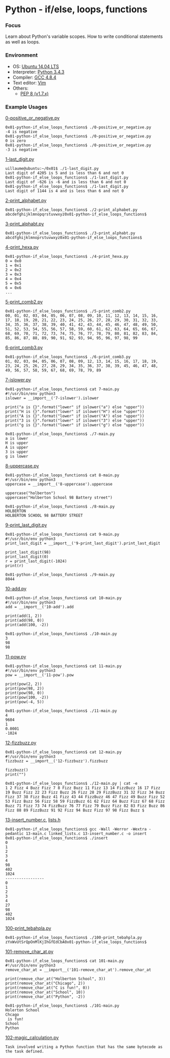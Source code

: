 # Python - if/else, loops, functions

### Focus
Learn about Python's variable scopes. How to write conditional statements as well as loops. 

### Environment
- OS: [Ubuntu 14.04 LTS](http://releases.ubuntu.com/14.04/) 
- Interpreter: [Python 3.4.3](https://www.python.org/downloads/release/python-343/)
- Compiler: [GCC 4.8.4](https://www.gnu.org/software/gcc/gcc-4.8/)
- Text editor: [Vim](https://www.vim.org/)
- Others:
	- [PEP 8 (v1.7.x)](https://pep8.readthedocs.io/en/release-1.7.x/intro.html)

### Example Usages
[0-positive_or_negative.py](0-positive_or_negative.py)
```
0x01-python-if_else_loops_functions$ ./0-positive_or_negative.py 
-4 is negative
0x01-python-if_else_loops_functions$ ./0-positive_or_negative.py 
0 is zero
0x01-python-if_else_loops_functions$ ./0-positive_or_negative.py 
-3 is negative
```
[1-last_digit.py](1-last_digit.py)
```
uillaume@ubuntu:~/0x01$ ./1-last_digit.py
Last digit of 4205 is 5 and is less than 6 and not 0
0x01-python-if_else_loops_functions$ ./1-last_digit.py
Last digit of -626 is -6 and is less than 6 and not 0
0x01-python-if_else_loops_functions$ ./1-last_digit.py
Last digit of 1144 is 4 and is less than 6 and not 0
```
[2-print_alphabet.py](2-print_alphabet.py)
```
0x01-python-if_else_loops_functions$ ./2-print_alphabet.py
abcdefghijklmnopqrstuvwxyz0x01-python-if_else_loops_functions$
```
[3-print_alphabt.py](3-print_alphabt.py)
```
0x01-python-if_else_loops_functions$ ./3-print_alphabt.py
abcdfghijklmnoprstuvwxyz0x01-python-if_else_loops_functions$
```
[4-print_hexa.py](4-print_hexa.py)
```
0x01-python-if_else_loops_functions$ ./4-print_hexa.py
0 = 0x0
1 = 0x1
2 = 0x2
3 = 0x3
4 = 0x4
5 = 0x5
6 = 0x6
...
```
[5-print_comb2.py](5-print_comb2.py)
```
0x01-python-if_else_loops_functions$ ./5-print_comb2.py
00, 01, 02, 03, 04, 05, 06, 07, 08, 09, 10, 11, 12, 13, 14, 15, 16, 17, 18, 19, 20, 21, 22, 23, 24, 25, 26, 27, 28, 29, 30, 31, 32, 33, 34, 35, 36, 37, 38, 39, 40, 41, 42, 43, 44, 45, 46, 47, 48, 49, 50, 51, 52, 53, 54, 55, 56, 57, 58, 59, 60, 61, 62, 63, 64, 65, 66, 67, 68, 69, 70, 71, 72, 73, 74, 75, 76, 77, 78, 79, 80, 81, 82, 83, 84, 85, 86, 87, 88, 89, 90, 91, 92, 93, 94, 95, 96, 97, 98, 99
```
[6-print_comb3.py](6-print_comb3.py)
```
0x01-python-if_else_loops_functions$ ./6-print_comb3.py
01, 02, 03, 04, 05, 06, 07, 08, 09, 12, 13, 14, 15, 16, 17, 18, 19, 23, 24, 25, 26, 27, 28, 29, 34, 35, 36, 37, 38, 39, 45, 46, 47, 48, 49, 56, 57, 58, 59, 67, 68, 69, 78, 79, 89
```
[7-islower.py](7-islower.py)
```
0x01-python-if_else_loops_functions$ cat 7-main.py
#!/usr/bin/env python3
islower = __import__('7-islower').islower

print("a is {}".format("lower" if islower("a") else "upper"))
print("H is {}".format("lower" if islower("H") else "upper"))
print("A is {}".format("lower" if islower("A") else "upper"))
print("3 is {}".format("lower" if islower("3") else "upper"))
print("g is {}".format("lower" if islower("g") else "upper"))

0x01-python-if_else_loops_functions$ ./7-main.py
a is lower
H is upper
A is upper
3 is upper
g is lower
```
[8-uppercase.py](8-uppercase.py)
```
0x01-python-if_else_loops_functions$ cat 8-main.py
#!/usr/bin/env python3
uppercase = __import__('8-uppercase').uppercase

uppercase("holberton")
uppercase("Holberton School 98 Battery street")

0x01-python-if_else_loops_functions$ ./8-main.py
HOLBERTON
HOLBERTON SCHOOL 98 BATTERY STREET
```
[9-print_last_digit.py](9-print_last_digit.py)
```
0x01-python-if_else_loops_functions$ cat 9-main.py
#!/usr/bin/env python3
print_last_digit = __import__('9-print_last_digit').print_last_digit

print_last_digit(98)
print_last_digit(0)
r = print_last_digit(-1024)
print(r)

0x01-python-if_else_loops_functions$ ./9-main.py
8044
```
[10-add.py](10-add.py)
```
0x01-python-if_else_loops_functions$ cat 10-main.py
#!/usr/bin/env python3
add = __import__('10-add').add

print(add(1, 2))
print(add(98, 0))
print(add(100, -2))

0x01-python-if_else_loops_functions$ ./10-main.py
3
98
98
```
[11-pow.py](11-pow.py)
```
0x01-python-if_else_loops_functions$ cat 11-main.py
#!/usr/bin/env python3
pow = __import__('11-pow').pow

print(pow(2, 2))
print(pow(98, 2))
print(pow(98, 0))
print(pow(100, -2))
print(pow(-4, 5))

0x01-python-if_else_loops_functions$ ./11-main.py
4
9604
1
0.0001
-1024
```
[12-fizzbuzz.py](12-fizzbuzz.py)
```
0x01-python-if_else_loops_functions$ cat 12-main.py
#!/usr/bin/env python3
fizzbuzz = __import__('12-fizzbuzz').fizzbuzz

fizzbuzz()
print("")

0x01-python-if_else_loops_functions$ ./12-main.py | cat -e
1 2 Fizz 4 Buzz Fizz 7 8 Fizz Buzz 11 Fizz 13 14 FizzBuzz 16 17 Fizz 19 Buzz Fizz 22 23 Fizz Buzz 26 Fizz 28 29 FizzBuzz 31 32 Fizz 34 Buzz Fizz 37 38 Fizz Buzz 41 Fizz 43 44 FizzBuzz 46 47 Fizz 49 Buzz Fizz 52 53 Fizz Buzz 56 Fizz 58 59 FizzBuzz 61 62 Fizz 64 Buzz Fizz 67 68 Fizz Buzz 71 Fizz 73 74 FizzBuzz 76 77 Fizz 79 Buzz Fizz 82 83 Fizz Buzz 86 Fizz 88 89 FizzBuzz 91 92 Fizz 94 Buzz Fizz 97 98 Fizz Buzz $
```
[13-insert_number.c](13-insert_number.c), [lists.h](lists.h)
```
0x01-python-if_else_loops_functions$ gcc -Wall -Werror -Wextra -pedantic 13-main.c linked_lists.c 13-insert_number.c -o insert
0x01-python-if_else_loops_functions$ ./insert
0
1
2
3
4
98
402
1024
-----------------
0
1
2
3
4
27
98
402
1024
```
[100-print_tebahpla.py](100-print_tebahpla.py)
```
0x01-python-if_else_loops_functions$ ./100-print_tebahpla.py
zYxWvUtSrQpOnMlKjIhGfEdCbA0x01-python-if_else_loops_functions$
```
[101-remove_char_at.py](101-remove_char_at.py)
```
0x01-python-if_else_loops_functions$ cat 101-main.py
#!/usr/bin/env python3
remove_char_at = __import__('101-remove_char_at').remove_char_at

print(remove_char_at("Holberton School", 3))
print(remove_char_at("Chicago", 2))
print(remove_char_at("C is fun!", 0))
print(remove_char_at("School", 10))
print(remove_char_at("Python", -2))

0x01-python-if_else_loops_functions$ ./101-main.py
Holerton School
Chcago
 is fun!
School
Python
```
[102-magic_calculation.py](102-magic_calculation.py)
```
Task involved writing a Python function that has the same bytecode as the task defined.
```
